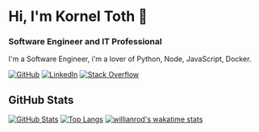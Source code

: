 # Hi, I'm Kornel Toth 👋


### Software Engineer and IT Professional


I'm a Software Engineer, i'm a lover of Python, Node, JavaScript, Docker.

[![GitHub](https://img.shields.io/badge/GitHub-kitodev-black)](https://github.com/kitodev)
[![LinkedIn](https://img.shields.io/badge/LinkedIn-kornel--toth-blue)](https://www.linkedin.com/in/korn%C3%A9l-t%C3%B3th-1aa187148/)
[![Stack Overflow](https://img.shields.io/badge/Stack&nbsp;Overflow-kornel--toth-orange)](https://stackoverflow.com/users/5300019/korneltoth?tab=profile)

## GitHub Stats

[![GitHub Stats](https://github-readme-stats.vercel.app/api?username=kitodev&&show_icons=true&theme=radical)](https://tikona.hu)
[![Top Langs](https://github-readme-stats.vercel.app/api/top-langs/?username=kitodev)](https://github.com/kitodev/github-readme-stats)
[![willianrod's wakatime stats](https://github-readme-stats.vercel.app/api/wakatime?username=kitodev)](https://github.com/kitodev/github-readme-stats)
